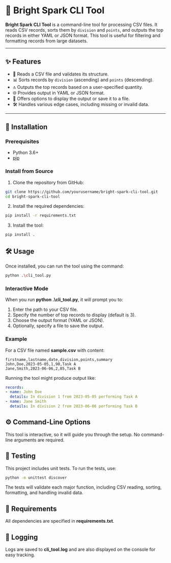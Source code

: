 # 🌟 Bright Spark CLI Tool

**Bright Spark CLI Tool** is a command-line tool for processing CSV files. It reads CSV records, sorts them by `division` and `points`, and outputs the top records in either YAML or JSON format. This tool is useful for filtering and formatting records from large datasets.

---

## ✨ Features

- 📂 Reads a CSV file and validates its structure.
- 📊 Sorts records by `division` (ascending) and `points` (descending).
- 🔝 Outputs the top records based on a user-specified quantity.
- 🌐 Provides output in YAML or JSON format.
- 💾 Offers options to display the output or save it to a file.
- 🛠 Handles various edge cases, including missing or invalid data.

---

## 🚀 Installation

### Prerequisites

- Python 3.6+
- [pip](https://pip.pypa.io/en/stable/installation/)

### Install from Source
1. Clone the repository from GitHub:

```bash
git clone https://github.com/yourusername/bright-spark-cli-tool.git
cd bright-spark-cli-tool
```

2. Install the required dependencies:

```bash
pip install -r requirements.txt
```

3. Install the tool:
   
```bash
pip install .
```

## 🛠️ Usage
Once installed, you can run the tool using the command:

```bash
python .\cli_tool.py
```

### Interactive Mode
When you run **python .\cli_tool.py**, it will prompt you to:
1. Enter the path to your CSV file.
2. Specify the number of top records to display (default is 3).
3. Choose the output format (YAML or JSON).
4. Optionally, specify a file to save the output.

### Example
For a CSV file named **sample.csv** with content:
```csv
firstname,lastname,date,division,points,summary
John,Doe,2023-05-05,1,90,Task A
Jane,Smith,2023-06-06,2,85,Task B
```

Running the tool might produce output like:

```yaml
records:
- name: John Doe
  details: In division 1 from 2023-05-05 performing Task A
- name: Jane Smith
  details: In division 2 from 2023-06-06 performing Task B
```

## ⚙️ Command-Line Options
This tool is interactive, so it will guide you through the setup. No command-line arguments are required.

## 🧪 Testing
This project includes unit tests. To run the tests, use:

```bash
python -m unittest discover
```
The tests will validate each major function, including CSV reading, sorting, formatting, and handling invalid data.

## 📄 Requirements
All dependencies are specified in **requirements.txt**.

## 📜 Logging
Logs are saved to **cli_tool.log** and are also displayed on the console for easy tracking.